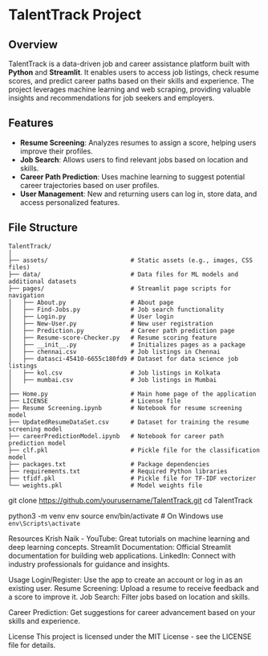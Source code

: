 # TalentTrack Project

## Overview
TalentTrack is a data-driven job and career assistance platform built with **Python** and **Streamlit**. It enables users to access job listings, check resume scores, and predict career paths based on their skills and experience. The project leverages machine learning and web scraping, providing valuable insights and recommendations for job seekers and employers.

## Features
- **Resume Screening**: Analyzes resumes to assign a score, helping users improve their profiles.
- **Job Search**: Allows users to find relevant jobs based on location and skills.
- **Career Path Prediction**: Uses machine learning to suggest potential career trajectories based on user profiles.
- **User Management**: New and returning users can log in, store data, and access personalized features.

## File Structure

```plaintext
TalentTrack/
│
├── assets/                       # Static assets (e.g., images, CSS files)
├── data/                         # Data files for ML models and additional datasets
├── pages/                        # Streamlit page scripts for navigation
│   ├── About.py                  # About page
│   ├── Find-Jobs.py              # Job search functionality
│   ├── Login.py                  # User login
│   ├── New-User.py               # New user registration
│   ├── Prediction.py             # Career path prediction page
│   ├── Resume-score-Checker.py   # Resume scoring feature
│   ├── __init__.py               # Initializes pages as a package
│   ├── chennai.csv               # Job listings in Chennai
│   ├── datasci-45410-6655c180fd9 # Dataset for data science job listings
│   ├── kol.csv                   # Job listings in Kolkata
│   ├── mumbai.csv                # Job listings in Mumbai
│
├── Home.py                       # Main home page of the application
├── LICENSE                       # License file
├── Resume Screening.ipynb        # Notebook for resume screening model
├── UpdatedResumeDataSet.csv      # Dataset for training the resume screening model
├── careerPredictionModel.ipynb   # Notebook for career path prediction model
├── clf.pkl                       # Pickle file for the classification model
├── packages.txt                  # Package dependencies
├── requirements.txt              # Required Python libraries
├── tfidf.pkl                     # Pickle file for TF-IDF vectorizer
└── weights.pkl                   # Model weights file
```

git clone https://github.com/yourusername/TalentTrack.git
cd TalentTrack

python3 -m venv env
source env/bin/activate  # On Windows use `env\Scripts\activate`

Resources
Krish Naik - YouTube: Great tutorials on machine learning and deep learning concepts.
Streamlit Documentation: Official Streamlit documentation for building web applications.
LinkedIn: Connect with industry professionals for guidance and insights.

Usage
Login/Register: Use the app to create an account or log in as an existing user.
Resume Screening: Upload a resume to receive feedback and a score to improve it.
Job Search: Filter jobs based on location and skills.

Career Prediction: Get suggestions for career advancement based on your skills and experience.

License
This project is licensed under the MIT License - see the LICENSE file for details.

